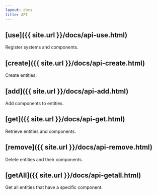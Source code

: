 ```yaml
---
layout: docs
title: API
---
```


## [use]({{ site.url }}/docs/api-use.html)

Register systems and components.

## [create]({{ site.url }}/docs/api-create.html)

Create entities.

## [add]({{ site.url }}/docs/api-add.html)

Add components to entities.

## [get]({{ site.url }}/docs/api-get.html)

Retrieve entities and components.

## [remove]({{ site.url }}/docs/api-remove.html)

Delete entities and their components.

## [getAll]({{ site.url }}/docs/api-getall.html)

Get all entities that have a specific component.
